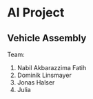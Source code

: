 # AI Project

## Vehicle Assembly

Team:

1. Nabil Akbarazzima Fatih
2. Dominik Linsmayer
3. Jonas Halser
4. Julia
